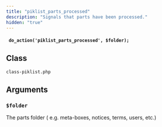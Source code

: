 ```yaml
---
title: "piklist_parts_processed"
description: "Signals that parts have been processed."
hidden: "true"
---
```


#### ` do_action('piklist_parts_processed', $folder);`


## Class
`class-piklist.php`

## Arguments

### `$folder`
The parts folder ( e.g. meta-boxes, notices, terms, users, etc.)
